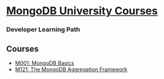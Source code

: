 # [MongoDB University Courses](https://university.mongodb.com/)

### Developer Learning Path

## Courses

- [M001: MongoDB Basics](https://university.mongodb.com/courses/M001/about)
- [M121: The MongoDB Aggregation Framework](https://university.mongodb.com/courses/M121/about)
